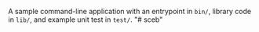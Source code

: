 A sample command-line application with an entrypoint in `bin/`, library code
in `lib/`, and example unit test in `test/`.
"# sceb" 
